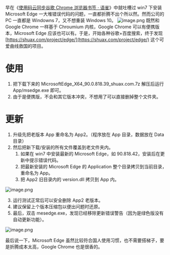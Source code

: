 早在《[使用码云同步谷歌 Chrome 浏览器书签 · 语雀](https://www.yuque.com/shenweiyan/cookbook/chrome-bookmark-sync)》中就吐槽过 win7 下安装 Microsoft Edge 一大堆错误代码的问题，一直都折腾不出个所以然。然而公司的 PC 一直都是 Windowns 7，又不想重装 Windows 10。
![image.png](https://cdn.nlark.com/yuque/0/2021/png/126032/1618973206039-ca65b552-8b87-46b4-a3dd-1f7c3fca801f.png#clientId=u20e3b3de-2dd5-4&from=paste&height=559&id=u87874e8f&originHeight=559&originWidth=925&originalType=binary&size=93360&status=done&style=none&taskId=u4914e73c-367d-4058-8b56-758662c48a0&width=925)
既然和 Google Chrome 一样基于 Chroumium 内核，Google Chrome 可以有便携版本，Microsoft Edge 应该也可以有。于是，开始各种谷歌+百度搜索，终于发现 [https://shuax.com/project/edge/](https://shuax.com/project/edge/) 这个可爱曲线救国的项目。

# 使用

1. 把下载下来的 MicrosoftEdge_X64_90.0.818.39_shuax.com.7z 解压后运行 App/msedge.exe 即可。
2. 由于是便携版，不会和其它版本冲突，不想用了可以直接删掉整个文件夹。

# 更新

1. 升级先把老版本 App 重命名为 App2。（程序放在 App 目录，数据放在 Data 目录）
2. 然后把新下载/安装的所有文件覆盖到老文件夹内。
   1. 如果在 win7 中安装最新的 Microsoft Edge，如 90.818.42，安装后在更新中提示错误代码。
   2. 把最新安装的 Microsoft Edge 的 Application 整个目录拷贝到当前目录，重命名为 App。
   3. 把 App2 旧目录内的 version.dll 拷贝到 App 内。

![image.png](https://cdn.nlark.com/yuque/0/2021/png/126032/1618974188743-d6aea7fa-ecc9-4dcc-93cb-383309b58171.png#clientId=u20e3b3de-2dd5-4&from=paste&height=230&id=u3b0d0ea7&originHeight=230&originWidth=660&originalType=binary&size=24565&status=done&style=none&taskId=u3f4d9588-cf6d-4d6a-95e5-01a5c451bbe&width=660)

3. 运行测试正常后可以安全删除 App2 老版本。
4. 建议保留上个版本压缩包以便出问题时还原。
5. 最后，双击 mesedge.exe，发现已经移除更新错误警告（因为是绿色版没有自动更新功能）。

![image.png](https://cdn.nlark.com/yuque/0/2021/png/126032/1618974765802-58704206-eb67-482b-97ad-58aac35db9b4.png#clientId=u20e3b3de-2dd5-4&from=paste&height=814&id=u3e5c6bad&originHeight=814&originWidth=1268&originalType=binary&size=123478&status=done&style=none&taskId=u84fa4ef5-08f2-4f43-975b-8f46770705c&width=1268)

最后说一下，Microsoft Edge 虽然比较符合国人使用习惯，也不需要搭梯子，要是折腾成本太高，Google Chrome 也是很香的。

